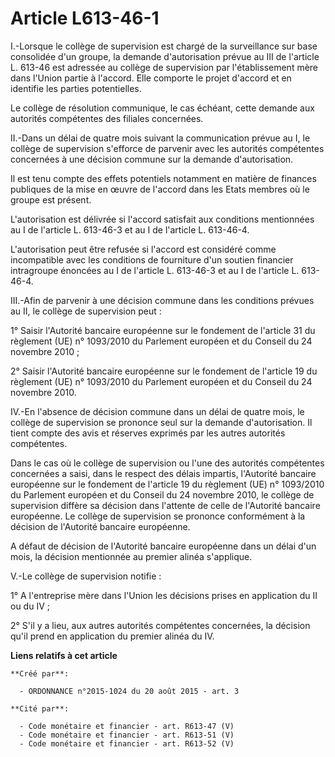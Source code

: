 # Article L613-46-1

I.-Lorsque le collège de supervision est chargé de la surveillance sur base consolidée d'un groupe, la demande d'autorisation
prévue au III de l'article L. 613-46 est adressée au collège de supervision par l'établissement mère dans l'Union partie à
l'accord. Elle comporte le projet d'accord et en identifie les parties potentielles. 

Le collège de résolution communique, le cas échéant, cette demande aux autorités compétentes des filiales concernées. 

II.-Dans un délai de quatre mois suivant la communication prévue au I, le collège de supervision s'efforce de parvenir avec
les autorités compétentes concernées à une décision commune sur la demande d'autorisation. 

Il est tenu compte des effets potentiels notamment en matière de finances publiques de la mise en œuvre de l'accord dans les
Etats membres où le groupe est présent. 

L'autorisation est délivrée si l'accord satisfait aux conditions mentionnées au I de l'article L. 613-46-3 et au I de
l'article L. 613-46-4. 

L'autorisation peut être refusée si l'accord est considéré comme incompatible avec les conditions de fourniture d'un soutien
financier intragroupe énoncées au I de l'article L. 613-46-3 et au I de l'article L. 613-46-4. 

III.-Afin de parvenir à une décision commune dans les conditions prévues au II, le collège de supervision peut : 

1° Saisir l'Autorité bancaire européenne sur le fondement de l'article 31 du règlement (UE) n° 1093/2010 du Parlement
européen et du Conseil du 24 novembre 2010 ; 

2° Saisir l'Autorité bancaire européenne sur le fondement de l'article 19 du règlement (UE) n° 1093/2010 du Parlement
européen et du Conseil du 24 novembre 2010. 

IV.-En l'absence de décision commune dans un délai de quatre mois, le collège de supervision se prononce seul sur la demande
d'autorisation. Il tient compte des avis et réserves exprimés par les autres autorités compétentes. 

Dans le cas où le collège de supervision ou l'une des autorités compétentes concernées a saisi, dans le respect des délais
impartis, l'Autorité bancaire européenne sur le fondement de l'article 19 du règlement (UE) n° 1093/2010 du Parlement
européen et du Conseil du 24 novembre 2010, le collège de supervision diffère sa décision dans l'attente de celle de
l'Autorité bancaire européenne. Le collège de supervision se prononce conformément à la décision de l'Autorité bancaire
européenne. 

A défaut de décision de l'Autorité bancaire européenne dans un délai d'un mois, la décision mentionnée au premier alinéa
s'applique. 

V.-Le collège de supervision notifie : 

1° A l'entreprise mère dans l'Union les décisions prises en application du II ou du IV ; 

2° S'il y a lieu, aux autres autorités compétentes concernées, la décision qu'il prend en application du premier alinéa du
IV.

**Liens relatifs à cet article**

	**Créé par**:

	  - ORDONNANCE n°2015-1024 du 20 août 2015 - art. 3

	**Cité par**:

	  - Code monétaire et financier - art. R613-47 (V)
	  - Code monétaire et financier - art. R613-51 (V)
	  - Code monétaire et financier - art. R613-52 (V)
